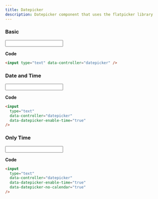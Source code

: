 ```yaml
---
title: Datepicker
description: Datepicker component that uses the flatpicker library
---
```


### Basic

<input type="text" data-controller="datepicker">

**Code**

```html
<input type="text" data-controller="datepicker" />
```

### Date and Time

<input type="text" data-controller="datepicker" data-datepicker-enable-time="true">

**Code**

```html
<input
  type="text"
  data-controller="datepicker"
  data-datepicker-enable-time="true"
/>
```

### Only Time

<input type="text" data-controller="datepicker" data-datepicker-enable-time="true" data-datepicker-no-calendar="true">

**Code**

```html
<input
  type="text"
  data-controller="datepicker"
  data-datepicker-enable-time="true"
  data-datepicker-no-calendar="true"
/>
```
